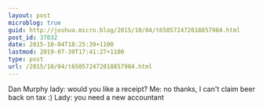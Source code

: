 ```yaml
---
layout: post
microblog: true
guid: http://joshua.micro.blog/2015/10/04/t650572472018857984.html
post_id: 37032
date: 2015-10-04T18:25:39+1100
lastmod: 2019-07-30T17:41:27+1100
type: post
url: /2015/10/04/t650572472018857984.html
---
```

Dan Murphy lady: would you like a receipt?
Me: no thanks, I can't claim beer back on tax :)
Lady: you need a new accountant
